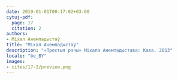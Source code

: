 ```yaml
---
date: 2019-01-01T00:17:02+03:00
cytuj-pdf:
  page: 17
  citation: 2
authors:
- Міхал Анемпадыстаў
title: "Міхал Анемпадыстаў"
description: "«Простыя рэчы» Міхала Анемпадыстава: Кава. 2013"
locale: "be_BY"
images:
- cites/17-2/preview.png
---
```

